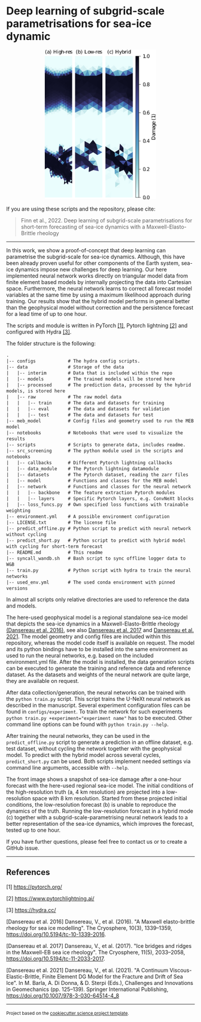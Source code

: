 Deep learning of subgrid-scale parametrisations for sea-ice dynamic
===================================================================

<div style="text-align: center;">
<img src="readme_image.png" height="400">
</div>

If you are using these scripts and the repository, please cite:

> Finn et al., 2022. Deep learning of subgrid-scale parametrisations for 
> short-term forecasting of sea-ice dynamics with a Maxwell-Elasto-Brittle 
> rheology
--------

In this work, we show a proof-of-concept that deep learning can parametrise the 
subgrid-scale for sea-ice dynamics. Although, this have been already proven 
useful for other components of the Earth system, sea-ice dynamics impose new 
challenges for deep learning. Our here implemented neural network works directly
on triangular model data from finite element based models by internally 
projecting the data into Cartesian space. Furthermore, the neural network learns
to correct all forecast model variables at the same time by using a maximum
likelihood approach during training. Our results show that the hybrid model
performs in general better than the geophysical model without correction and the
persistence forecast for a lead time of up to one hour. 

The scripts and module is written in PyTorch [[1]](#1), Pytorch lightning
[[2]](#2) and configured with Hydra [[3]](#3).

The folder structure is the following:
```
.
|-- configs            # The hydra config scripts.
|-- data               # Storage of the data
|   |-- interim        # Data that is included within the repo
|   |-- models         # The trained models will be stored here
|   |-- processed      # The prediction data, processed by the hybrid models, is stored here
|   |-- raw            # The raw model data
|   |   |-- train      # The data and datasets for training
|   |   |-- eval       # The data and datasets for validation
|   |   |-- test       # The data and datasets for test
|-- meb_model          # Config files and geometry used to run the MEB model 
|-- notebooks          # Notebooks that were used to visualize the results
|-- scripts            # Scripts to generate data, includes readme.
|-- src_screening      # The python module used in the scripts and notebooks
|   |-- callbacks      # Different Pytorch lightning callbacks
|   |-- data_module    # The Pytorch lightning datamodule
|   |-- datasets       # The Pytorch dataset, reading the zarr files
|   |-- model          # Functions and classes for the MEB model
|   |-- network        # Functions and classes for the neural network
|   |   |-- backbone   # The feature extraction Pytorch modules
|   |   |-- layers     # Specific Pytorch layers, e.g. ConvNeXt blocks
|   |-- loss_funcs.py  # Own specified loss functions with trainable weighting
|-- environment.yml    # A possible environment configuration
|-- LICENSE.txt        # The license file
|-- predict_offline.py # Python script to predict with neural network without cycling
|-- predict_short.py   # Python script to predict with hybrid model with cycling for short-term forecast
|-- README.md          # This readme
|-- syncall_wandb.sh   # Bash script to sync offline logger data to W&B
|-- train.py           # Python script with hydra to train the neural networks
|-- used_env.yml       # The used conda environment with pinned versions
```
In almost all scripts only relative directories are used to reference the 
data and models.

The here-used geophysical model is a regional standalone sea-ice model that 
depicts the sea-ice dynamics in a Maxwell-Elasto-Brittle rheology 
[(Dansereau et al. 2016)](#dansereau16), see also 
[Dansereau et al. 2017](#dansereau17) and [Dansereau et al. 2021](#dansereau21).
The model geometry and config files are included within this repository, 
whereas the model code itself is available on request. The model and its python 
bindings have to be installed into the same environment as used to run the 
neural networks, e.g. based on the included environment.yml file. After the
model is installed, the data generation scripts can be executed to generate the
training and reference data and reference dataset. As the datasets and weights
of the neural network are quite large, they are available on request.

After data collection/generation, the neural networks can be trained with the 
`python train.py` script. This script trains the U-NeXt neural network as 
described in the manuscript. Several experiment configuration files can be 
found in `configs/experiment`. To train the network for such experiments 
`python train.py +experiment="experiment name"` has to be executed. Other 
command line options can be found with `python train.py --help`.

After training the neural networks, they can be used in the `predict_offline.py` 
script to generate a prediction in an offline dataset, e.g. test dataset, 
without cycling the network together with the geophysical model. To predict with
the hybrid model across several cycles, `predict_short.py` can be used. Both
scripts implement needed settings via command line arguments, accessible with
`--help`. 

The front image shows a snapshot of sea-ice damage after a one-hour forecast 
with the here-used regional sea-ice model. The initial conditions of the 
high-resolution truth (a, 4 km resolution) are projected into a low-resolution 
space with 8 km resolution. Started from these projected initial conditions, the
low-resolution forecast (b) is unable to reproduce the dynamics of the truth.
Running the low-resolution forecast in a hybrid mode (c) together with a
subgrid-scale-parametrising neural network leads to a better representation of
the sea-ice dynamics, which improves the forecast, tested up to one hour.

If you have further questions, please feel free to contact us or to create a 
GitHub issue.

--------
## References
<a id="1">[1]</a> https://pytorch.org/

<a id="2">[2]</a> https://www.pytorchlightning.ai/

<a id="3">[3]</a> https://hydra.cc/

<a id="dansereau16">[Dansereau et al. 2016]</a> Dansereau, V., et al. (2016).
"A Maxwell elasto-brittle rheology for sea ice modelling". The Cryosphere,
10(3), 1339–1359, https://doi.org/10.5194/tc-10-1339-2016.

<a id="dansereau17">[Dansereau et al. 2017]</a> Dansereau, V., et al. (2017).
"Ice bridges and ridges in the Maxwell-EB sea ice rheology". The Cryosphere,
11(5), 2033–2058, https://doi.org/10.5194/tc-11-2033-2017.

<a id="dansereau21">[Dansereau et al. 2021]</a> Dansereau, V., et al. (2021).
"A Continuum Viscous-Elastic-Brittle, Finite Element DG Model for the Fracture 
and Drift of Sea Ice". In M. Barla, A. Di Donna, & D. Sterpi (Eds.), Challenges 
and Innovations in Geomechanics (pp. 125–139). Springer International 
Publishing, https://doi.org/10.1007/978-3-030-64514-4_8

--------
<p><small>Project based on the <a target="_blank" href="https://github.com/jbusecke/cookiecutter-science-project">cookiecutter science project template</a>.</small></p>

